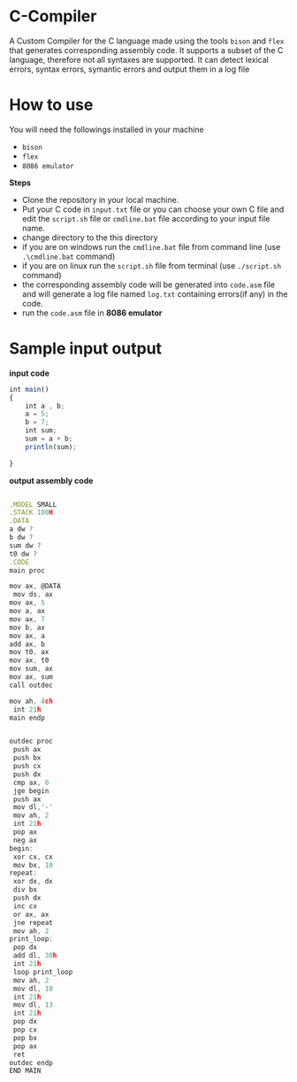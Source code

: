 # C-Compiler
A Custom Compiler for the C language made using the tools `bison` and `flex`
that generates corresponding assembly code. It supports a subset of the C language,
therefore not all syntaxes are supported. It can detect lexical errors, syntax errors, symantic errors and 
output them in a log file

# How to use

You will need the followings installed in your machine
* `bison`
* `flex`
* `8086 emulator`

**Steps**

* Clone the repository in your local machine.
* Put your C code in `input.txt` file or you can choose your own C file and edit the `script.sh` file or    `cmdline.bat` file according to your input file name. 
* change directory to the this directory
* if you are on windows run the `cmdline.bat` file from command line (use `.\cmdline.bat` command)
* if you are on linux run the `script.sh` file from terminal (use `./script.sh ` command)
* the corresponding assembly code will be generated into `code.asm` file and will generate a log file named `log.txt` containing errors(if any) in the code.
* run the `code.asm` file in **8086 emulator**


# Sample input output

**input code**

```javascript
int main()
{
    int a , b;
    a = 5;
    b = 7;
    int sum;
    sum = a + b;
    println(sum);
    
}
```

**output assembly code**

```javascript

.MODEL SMALL
.STACK 100H
.DATA 
a dw ?
b dw ?
sum dw ?
t0 dw ?
.CODE
main proc

mov ax, @DATA
 mov ds, ax 
mov ax, 5
mov a, ax
mov ax, 7
mov b, ax
mov ax, a
add ax, b
mov t0, ax
mov ax, t0
mov sum, ax
mov ax, sum
call outdec

mov ah, 4ch 
 int 21h 
main endp


outdec proc
 push ax
 push bx
 push cx
 push dx
 cmp ax, 0
 jge begin
 push ax
 mov dl,'-'
 mov ah, 2
 int 21h
 pop ax
 neg ax
begin: 
 xor cx, cx
 mov bx, 10
repeat: 
 xor dx, dx
 div bx
 push dx
 inc cx
 or ax, ax
 jne repeat
 mov ah, 2
print_loop: 
 pop dx 
 add dl, 30h
 int 21h
 loop print_loop
 mov ah, 2
 mov dl, 10
 int 21h
 mov dl, 13
 int 21h
 pop dx
 pop cx
 pop bx
 pop ax
 ret
outdec endp
END MAIN

```
